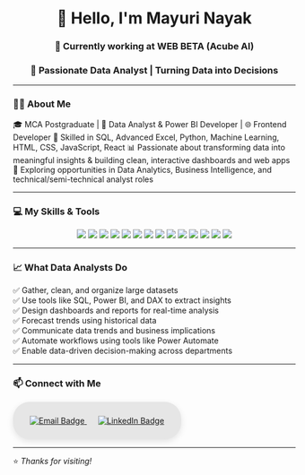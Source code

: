 <h1 align="center">👋 Hello, I'm Mayuri Nayak</h1> 
<h3 align="center">📍 Currently working at <b>WEB BETA (Acube AI)</b></h3>
<h3 align="center">🚀 Passionate Data Analyst | Turning Data into Decisions</h3>

---

### 👨‍💼 About Me

🎓 MCA Postgraduate | 💼 Data Analyst & Power BI Developer | 🌐 Frontend Developer
🧠 Skilled in SQL, Advanced Excel, Python, Machine Learning, HTML, CSS, JavaScript, React
📊 Passionate about transforming data into meaningful insights & building clean, interactive dashboards and web apps
🚀 Exploring opportunities in Data Analytics, Business Intelligence, and technical/semi-technical analyst roles



---

### 💻 My Skills & Tools

<p align="center">
  <img src="https://img.shields.io/badge/SQL-CC2927?style=for-the-badge&logo=postgresql&logoColor=white" />
  <img src="https://img.shields.io/badge/DAX-007ACC?style=for-the-badge&logoColor=white" />
  <img src="https://img.shields.io/badge/ETL-FF9900?style=for-the-badge&logoColor=white" />
  <img src="https://img.shields.io/badge/Power%20BI-F2C811?style=for-the-badge&logo=powerbi&logoColor=black" />
  <img src="https://img.shields.io/badge/Power%20Apps-8C1F95?style=for-the-badge&logo=powerapps&logoColor=white" />
  <img src="https://img.shields.io/badge/Power%20Automate-2D9BF0?style=for-the-badge&logo=powerautomate&logoColor=white" />
  <img src="https://img.shields.io/badge/Excel-217346?style=for-the-badge&logo=microsoft-excel&logoColor=white" />
  <img src="https://img.shields.io/badge/Python-4B8BBE?style=for-the-badge&logo=python&logoColor=white" />
  <img src="https://img.shields.io/badge/Forecasting-F28C28?style=for-the-badge&logoColor=white" />
  <img src="https://img.shields.io/badge/Statistical%20Analysis-6A5ACD?style=for-the-badge&logoColor=white" />
  <img src="https://img.shields.io/badge/Power%20BI%20Services-FFC107?style=for-the-badge&logo=powerbi&logoColor=black" />
  <img src="https://img.shields.io/badge/HTML-E34F26?style=for-the-badge&logo=html5&logoColor=white" />
  <img src="https://img.shields.io/badge/CSS-1572B6?style=for-the-badge&logo=css3&logoColor=white" />
  <img src="https://img.shields.io/badge/Bootstrap-7952B3?style=for-the-badge&logo=bootstrap&logoColor=white" />
</p>

---

### 📈 What Data Analysts Do

✅ Gather, clean, and organize large datasets  
✅ Use tools like SQL, Power BI, and DAX to extract insights  
✅ Design dashboards and reports for real-time analysis  
✅ Forecast trends using historical data  
✅ Communicate data trends and business implications  
✅ Automate workflows using tools like Power Automate  
✅ Enable data-driven decision-making across departments  

---

### 📫 Connect with Me

<div align="center" style="
  background-color: #e6e6e6;
  padding: 25px 20px;
  border-radius: 30px;
  display: inline-block;
  box-shadow: 0 4px 12px rgba(0, 0, 0, 0.1);
">
  <a href="mailto:mayurinayak2002@gmail.com" style="margin: 0 10px;">
    <img src="https://img.shields.io/badge/Gmail-mayurinayak2002@gmail.com-D14836?style=for-the-badge&logo=gmail&logoColor=white" alt="Email Badge" />
  </a>
  <a href="https://www.linkedin.com/in/mayuri-nayak-analyst/" target="_blank" style="margin: 0 10px;">
    <img src="https://img.shields.io/badge/LinkedIn-Mayuri%20Nayak-0A66C2?style=for-the-badge&logo=linkedin&logoColor=white" alt="LinkedIn Badge" />
  </a>
</div>

---

⭐️ *Thanks for visiting!*
